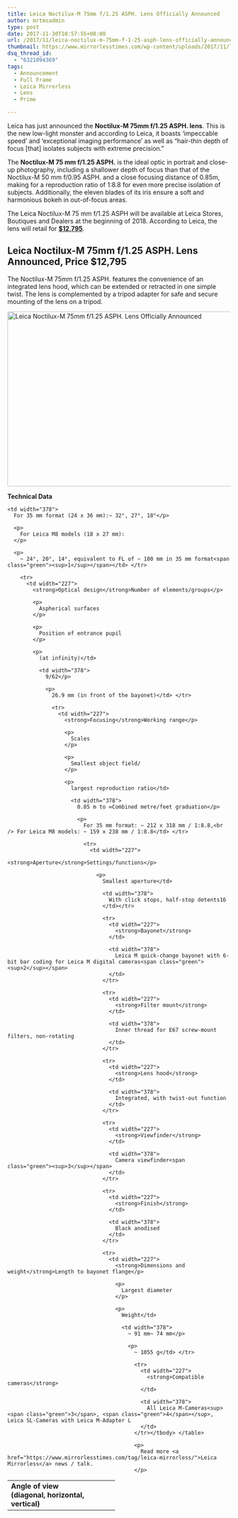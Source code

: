 ```yaml
---
title: Leica Noctilux-M 75mm f/1.25 ASPH. Lens Officially Announced
author: mrtmsadmin
type: post
date: 2017-11-30T10:57:55+00:00
url: /2017/11/leica-noctilux-m-75mm-f-1-25-asph-lens-officially-announced/
thumbnail: https://www.mirrorlesstimes.com/wp-content/uploads/2017/11/leica-noctilux-m-75mm-f-1-25-asph-lens-announced-price-12795.jpg
dsq_thread_id:
  - "6321094369"
tags:
  - Announcement
  - Full Frame
  - Leica Mirrorless
  - Lens
  - Prime

---
```

Leica has just announced the **Noctilux-M 75mm f/1.25 ASPH. lens**. This is the new low-light monster and according to Leica, it boasts ‘impeccable speed’ and ‘exceptional imaging performance’ as well as “hair-thin depth of focus [that] isolates subjects with extreme precision.”

The **Noctilux-M 75 mm f/1.25 ASPH.** is the ideal optic in portrait and close-up photography, including a shallower depth of focus than that of the Noctilux-M 50 mm f/0.95 ASPH. and a close focusing distance of 0.85m, making for a reproduction ratio of 1:8.8 for even more precise isolation of subjects. Additionally, the eleven blades of its iris ensure a soft and harmonious bokeh in out-of-focus areas.

The Leica Noctilux-M 75 mm f/1.25 ASPH will be available at Leica Stores, Boutiques and Dealers at the beginning of 2018. According to Leica, the lens will retail for <a href="https://www.bhphotovideo.com/c/product/1378902-REG/leica_11676_noctilux_m_75mm_f_1_25_asph.html/BI/20175/KBID/14249" target="_blank" rel="noopener"><strong>$12,795</strong></a>.<!--more-->

## Leica Noctilux-M 75mm f/1.25 ASPH. Lens Announced, Price $12,795

The Noctilux-M 75mm f/1.25 ASPH. features the convenience of an integrated lens hood, which can be extended or retracted in one simple twist. The lens is complemented by a tripod adapter for safe and secure mounting of the lens on a tripod.

[<img class="aligncenter wp-image-1494 size-full" title="Leica Noctilux-M 75mm f/1.25 ASPH. Lens Officially Announced" src="https://i0.wp.com/www.mirrorlesstimes.com/wp-content/uploads/2017/11/leica-noctilux-m-75mm-f-1-25-asph-lens-announced-price-12795.jpg?resize=600%2C395&#038;ssl=1" alt="Leica Noctilux-M 75mm f/1.25 ASPH. Lens Officially Announced" width="600" height="395" srcset="https://i0.wp.com/www.mirrorlesstimes.com/wp-content/uploads/2017/11/leica-noctilux-m-75mm-f-1-25-asph-lens-announced-price-12795.jpg?w=1200&ssl=1 1200w, https://i0.wp.com/www.mirrorlesstimes.com/wp-content/uploads/2017/11/leica-noctilux-m-75mm-f-1-25-asph-lens-announced-price-12795.jpg?resize=456%2C300&ssl=1 456w, https://i0.wp.com/www.mirrorlesstimes.com/wp-content/uploads/2017/11/leica-noctilux-m-75mm-f-1-25-asph-lens-announced-price-12795.jpg?resize=768%2C505&ssl=1 768w, https://i0.wp.com/www.mirrorlesstimes.com/wp-content/uploads/2017/11/leica-noctilux-m-75mm-f-1-25-asph-lens-announced-price-12795.jpg?resize=970%2C638&ssl=1 970w" sizes="(max-width: 600px) 100vw, 600px" data-recalc-dims="1" />][1]

<dl class="js-featureSectionDL">
</dl>

<dl class="js-featureSectionDL">
  <dd class="featuredd c28">
  </dd>
</dl>

**Technical Data**

<table  class=" table table-hover table table-hover"  width="605">
  <tr>
    <td width="227">
      <strong>Angle of view </strong><strong><br /> </strong><strong>(diagonal, horizontal, vertical)</strong>
    </td>
    
    <td width="378">
      For 35 mm format (24 x 36 mm):~ 32°, 27°, 18°</p> 
      
      <p>
        For Leica M8 models (18 x 27 mm):
      </p>
      
      <p>
        ~ 24°, 20°, 14°, equivalent to FL of ~ 100 mm in 35 mm format<span class="green"><sup>1</sup></span></td> </tr> 
        
        <tr>
          <td width="227">
            <strong>Optical design</strong>Number of elements/groups</p> 
            
            <p>
              Aspherical surfaces
            </p>
            
            <p>
              Position of entrance pupil
            </p>
            
            <p>
              (at infinity)</td> 
              
              <td width="378">
                9/62</p> 
                
                <p>
                  26.9 mm (in front of the bayonet)</td> </tr> 
                  
                  <tr>
                    <td width="227">
                      <strong>Focusing</strong>Working range</p> 
                      
                      <p>
                        Scales
                      </p>
                      
                      <p>
                        Smallest object field/
                      </p>
                      
                      <p>
                        largest reproduction ratio</td> 
                        
                        <td width="378">
                          0.85 m to ∞Combined metre/feet graduation</p> 
                          
                          <p>
                            For 35 mm format: ~ 212 x 318 mm / 1:8.8,<br /> For Leica M8 models: ~ 159 x 238 mm / 1:8.8</td> </tr> 
                            
                            <tr>
                              <td width="227">
                                <strong>Aperture</strong>Settings/functions</p> 
                                
                                <p>
                                  Smallest aperture</td> 
                                  
                                  <td width="378">
                                    With click stops, half-stop detents16
                                  </td></tr> 
                                  
                                  <tr>
                                    <td width="227">
                                      <strong>Bayonet</strong>
                                    </td>
                                    
                                    <td width="378">
                                      Leica M quick-change bayonet with 6-bit bar coding for Leica M digital cameras<span class="green"><sup>2</sup></span>
                                    </td>
                                  </tr>
                                  
                                  <tr>
                                    <td width="227">
                                      <strong>Filter mount</strong>
                                    </td>
                                    
                                    <td width="378">
                                      Inner thread for E67 screw-mount filters, non-rotating
                                    </td>
                                  </tr>
                                  
                                  <tr>
                                    <td width="227">
                                      <strong>Lens hood</strong>
                                    </td>
                                    
                                    <td width="378">
                                      Integrated, with twist-out function
                                    </td>
                                  </tr>
                                  
                                  <tr>
                                    <td width="227">
                                      <strong>Viewfinder</strong>
                                    </td>
                                    
                                    <td width="378">
                                      Camera viewfinder<span class="green"><sup>3</sup></span>
                                    </td>
                                  </tr>
                                  
                                  <tr>
                                    <td width="227">
                                      <strong>Finish</strong>
                                    </td>
                                    
                                    <td width="378">
                                      Black anodised
                                    </td>
                                  </tr>
                                  
                                  <tr>
                                    <td width="227">
                                      <strong>Dimensions and weight</strong>Length to bayonet flange</p> 
                                      
                                      <p>
                                        Largest diameter
                                      </p>
                                      
                                      <p>
                                        Weight</td> 
                                        
                                        <td width="378">
                                          ~ 91 mm~ 74 mm</p> 
                                          
                                          <p>
                                            ~ 1055 g</td> </tr> 
                                            
                                            <tr>
                                              <td width="227">
                                                <strong>Compatible cameras</strong>
                                              </td>
                                              
                                              <td width="378">
                                                All Leica M-Cameras<sup><span class="green">3</span>, <span class="green">4</span></sup>, Leica SL-Cameras with Leica M-Adapter L
                                              </td>
                                            </tr></tbody> </table> 
                                            
                                            <p>
                                              Read more <a href="https://www.mirrorlesstimes.com/tag/leica-mirrorless/">Leica Mirrorless</a> news / talk.
                                            </p>

 [1]: https://i0.wp.com/www.mirrorlesstimes.com/wp-content/uploads/2017/11/leica-noctilux-m-75mm-f-1-25-asph-lens-announced-price-12795.jpg?ssl=1